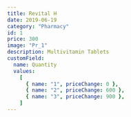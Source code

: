 ```yaml
---
title: Revital H
date: 2019-06-19
category: "Pharmacy"
id: 1
price: 300
image: "Pr_1"
description: Multivitamin Tablets
customField:
  name: Quantity
  values:
    [
      { name: "1", priceChange: 0 },
      { name: "2", priceChange: 600 },
      { name: "3", priceChange: 900 },
    ]
---
```



